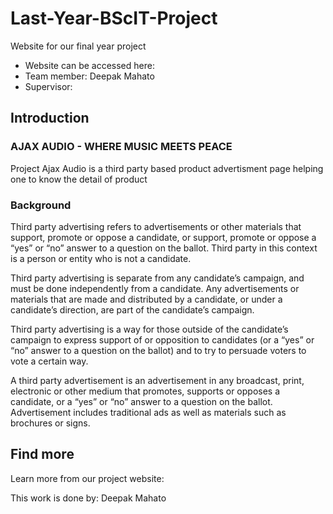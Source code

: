 # Last-Year-BScIT-Project

Website for our final year project

- Website can be accessed here: 
- Team member: Deepak Mahato
- Supervisor:

## Introduction

### AJAX AUDIO - WHERE MUSIC MEETS PEACE

Project Ajax Audio is a third party based product advertisment page helping one to know the detail of product

### Background

Third party advertising refers to advertisements or other materials that support, promote or oppose a candidate, or support, promote or oppose a “yes” or “no” answer to a question on the ballot. Third party in this context is a person or entity who is not a candidate.

Third party advertising is separate from any candidate’s campaign, and must be done independently from a candidate. Any advertisements or materials that are made and distributed by a candidate, or under a candidate’s direction, are part of the candidate’s campaign.

Third party advertising is a way for those outside of the candidate’s campaign to express support of or opposition to candidates (or a “yes” or “no” answer to a question on the ballot) and to try to persuade voters to vote a certain way.

A third party advertisement is an advertisement in any broadcast, print, electronic or other medium that promotes, supports or opposes a candidate, or a “yes” or “no” answer to a question on the ballot. Advertisement includes traditional ads as well as materials such as brochures or signs.

## Find more

Learn more from our project website: 

This work is done by: Deepak Mahato
